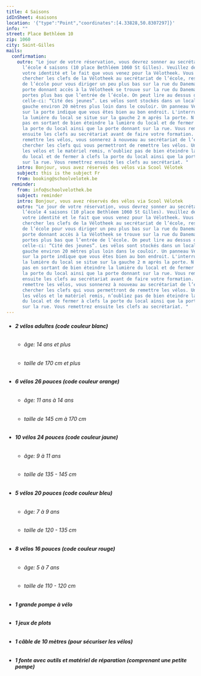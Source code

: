 ```yaml
---
title: 4 Saisons
idInSheet: 4saisons
location: '{"type":"Point","coordinates":[4.33828,50.8307297]}'
info: ""
street: Place Bethléem 10
zip: 1060
city: Saint-Gilles
mails:
  confirmation:
    outro: "Le jour de votre réservation, vous devrez sonner au secrétariat de
      l’école 4 saisons (10 place Bethléem 1060 St Gilles). Veuillez décliner
      votre identité et le fait que vous venez pour la Vélotheek. Vous irez
      chercher les clefs de la Vélotheek au secrétariat de l’école, ressortirez
      de l’école pour vous diriger un peu plus bas sur la rue du Danemark. La
      porte donnant accès à la Vélotheek se trouve sur la rue du Danemark deux
      portes plus bas que l’entrée de l’école. On peut lire au dessus de
      celle-ci: “Cité des jeunes”. Les vélos sont stockés dans un local sur la
      gauche environ 20 mètres plus loin dans le couloir. Un panneau Vélotheek
      sur la porte indique que vous êtes bien au bon endroit. L'interrupteur de
      la lumière du local se situe sur la gauche 2 m après la porte. N’oubliez
      pas en sortant de bien éteindre la lumière du local et de fermer à clefs
      la porte du local ainsi que la porte donnant sur la rue. Vous remettrez
      ensuite les clefs au secrétariat avant de faire votre formation. Pour
      remettre les vélos, vous sonnerez à nouveau au secrétariat de l’école pour
      chercher les clefs qui vous permettront de remettre les vélos. Une fois
      les vélos et le matériel remis, n’oubliez pas de bien éteindre la lumière
      du local et de fermer à clefs la porte du local ainsi que la porte donnant
      sur la rue. Vous remettrez ensuite les clefs au secrétariat. "
    intro: Bonjour, vous avez réservés des vélos via Scool Vélotek
    subject: this is the subject Fr
    from: booking@schoolvelotek.be
  reminder:
    from: info@schoolvelothek.be
    subject: reminder
    intro: Bonjour, vous avez réservés des vélos via Scool Vélotek
    outro: "Le jour de votre réservation, vous devrez sonner au secrétariat de
      l’école 4 saisons (10 place Bethléem 1060 St Gilles). Veuillez décliner
      votre identité et le fait que vous venez pour la Vélotheek. Vous irez
      chercher les clefs de la Vélotheek au secrétariat de l’école, ressortirez
      de l’école pour vous diriger un peu plus bas sur la rue du Danemark. La
      porte donnant accès à la Vélotheek se trouve sur la rue du Danemark deux
      portes plus bas que l’entrée de l’école. On peut lire au dessus de
      celle-ci: “Cité des jeunes”. Les vélos sont stockés dans un local sur la
      gauche environ 20 mètres plus loin dans le couloir. Un panneau Vélotheek
      sur la porte indique que vous êtes bien au bon endroit. L'interrupteur de
      la lumière du local se situe sur la gauche 2 m après la porte. N’oubliez
      pas en sortant de bien éteindre la lumière du local et de fermer à clefs
      la porte du local ainsi que la porte donnant sur la rue. Vous remettrez
      ensuite les clefs au secrétariat avant de faire votre formation. Pour
      remettre les vélos, vous sonnerez à nouveau au secrétariat de l’école pour
      chercher les clefs qui vous permettront de remettre les vélos. Une fois
      les vélos et le matériel remis, n’oubliez pas de bien éteindre la lumière
      du local et de fermer à clefs la porte du local ainsi que la porte donnant
      sur la rue. Vous remettrez ensuite les clefs au secrétariat. "
---
```

* ###### **2 vélos adultes (code couleur blanc)**

  * ###### âge: 14 ans et plus
  * ###### taille de 170 cm et plus
* ###### **6 vélos 26 pouces (code couleur orange)**

  * ###### âge: 11 ans à 14 ans
  * ###### taille de 145 cm à 170 cm
* ###### **10 vélos 24 pouces (code couleur jaune)**

  * ###### âge: 9 à 11 ans
  * ###### taille de 135 - 145 cm
* ###### **5 vélos 20 pouces (code couleur bleu)**

  * ###### âge: 7 à 9 ans
  * ###### taille de 120 - 135 cm
* ###### **8 vélos 16 pouces (code couleur rouge)**

  * ###### âge: 5 à 7 ans
  * ###### taille de 110 - 120 cm
* ###### **1 grande pompe à vélo**
* ###### **1 jeux de plots**
* ###### **1 câble de 10 mètres (pour sécuriser les vélos)**
* ###### **1 fonte avec outils et matériel de réparation (comprenant une petite pompe)**